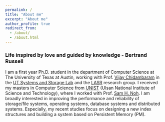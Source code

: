 ```yaml
---
permalink: /
title: "About me"
excerpt: "About me"
author_profile: true
redirect_from: 
  - /about/
  - /about.html
---
```


### Life inspired by love and guided by knowledge - Bertrand Russell

I am a first year Ph.D. student in the department of Computer Science at The University of Texas at Austin, working with Prof. [Vijay Chidambaram](http://www.cs.utexas.edu/~vijay/) in the [UT Systems and Storage Lab](https://utsaslab.github.io/) and the [LASR](https://www.cs.utexas.edu/lasr/) research group. I received my masters in Computer Science from [UNIST](https://www.unist.ac.kr/) (Ulsan National Institute of Science and Technology), where I worked with Prof. [Sam H. Noh](http://next.unist.ac.kr/professor).
I am broadly interested in improving the performance and reliability of storage/file systems, operating systems, database systems and distributed systems. Especially, my recent studies focus on designing a new index structures and building a system based on Persistent Memory (PM).
